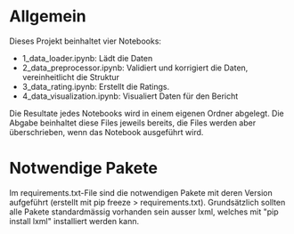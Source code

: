 # Allgemein
Dieses Projekt beinhaltet vier Notebooks:
* 1_data_loader.ipynb: Lädt die Daten
* 2_data_preprocessor.ipynb: Validiert und korrigiert die Daten, vereinheitlicht die Struktur
* 3_data_rating.ipynb: Erstellt die Ratings.
* 4_data_visualization.ipynb: Visualiert Daten für den Bericht

Die Resultate jedes Notebooks wird in einem eigenen Ordner abgelegt. Die Abgabe beinhaltet diese Files jeweils bereits, die Files werden aber überschrieben, wenn das Notebook ausgeführt wird.

# Notwendige Pakete
Im requirements.txt-File sind die notwendigen Pakete mit deren Version aufgeführt (erstellt mit pip freeze > requirements.txt).
Grundsätzlich sollten alle Pakete standardmässig vorhanden sein ausser lxml, welches mit "pip install lxml" installiert werden kann.